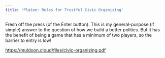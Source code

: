 ```yaml
---
title: 'Platon: Rules for Trustful Civic Organizing'
---
```


Fresh off the press (of the Enter button). This is my general-purpose (if simple) answer to the question of how we build a better politics. But it has the benefit of being a game that has a minimum of two players, so the barrier to entry is low!

<https://muldoon.cloud/files/civic-organizing.pdf>

